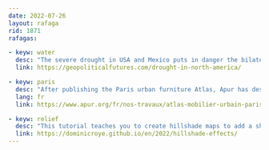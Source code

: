 ```yaml
---
date: 2022-07-26
layout: rafaga
rid: 1871
rafagas:

- keyw: water
  desc: "The severe drought in USA and Mexico puts in danger the bilateral cooperation agreements from 1906 and 1944 to supply bottled, farming, industrial, and agricultural water"
  link: https://geopoliticalfutures.com/drought-in-north-america/

- keyw: paris
  desc: "After publishing the Paris urban furniture Atlas, Apur has designed a new interactive tool that allows users to select specific models and discover their location and distribution across the city"
  lang: fr
  link: https://www.apur.org/fr/nos-travaux/atlas-mobilier-urbain-parisien

- keyw: relief
  desc: "This tutorial teaches you to create hillshade maps to add a shadow effect to your ggplot2 R visualizations"
  link: https://dominicroye.github.io/en/2022/hillshade-effects/
---
```


